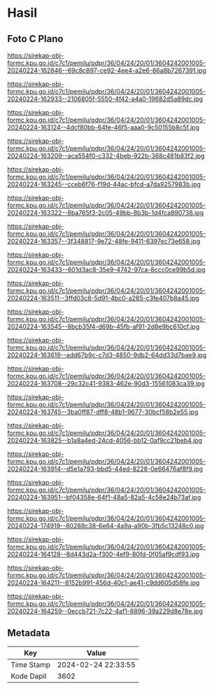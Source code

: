 # Hasil

## Foto C Plano

https://sirekap-obj-formc.kpu.go.id/c7c1/pemilu/pdpr/36/04/24/20/01/3604242001005-20240224-162846--69c8c897-ce92-4ee4-a2e6-66a8b7267391.jpg

https://sirekap-obj-formc.kpu.go.id/c7c1/pemilu/pdpr/36/04/24/20/01/3604242001005-20240224-162933--2106805f-5550-4f42-a4a0-19682d5a89dc.jpg

https://sirekap-obj-formc.kpu.go.id/c7c1/pemilu/pdpr/36/04/24/20/01/3604242001005-20240224-163124--4dcf80bb-64fe-46f5-aaa0-9c50155b8c5f.jpg

https://sirekap-obj-formc.kpu.go.id/c7c1/pemilu/pdpr/36/04/24/20/01/3604242001005-20240224-163209--aca554f0-c332-4beb-922b-368c481b83f2.jpg

https://sirekap-obj-formc.kpu.go.id/c7c1/pemilu/pdpr/36/04/24/20/01/3604242001005-20240224-163245--cceb6f76-f19d-44ac-bfcd-a7da9257983b.jpg

https://sirekap-obj-formc.kpu.go.id/c7c1/pemilu/pdpr/36/04/24/20/01/3604242001005-20240224-163322--8ba765f3-2c05-49bb-8b3b-1d4fca890738.jpg

https://sirekap-obj-formc.kpu.go.id/c7c1/pemilu/pdpr/36/04/24/20/01/3604242001005-20240224-163357--3f348817-9e72-48fe-9411-6397ec73e658.jpg

https://sirekap-obj-formc.kpu.go.id/c7c1/pemilu/pdpr/36/04/24/20/01/3604242001005-20240224-163433--601d3ac8-35e9-4742-97ca-8ccc0ce99b5d.jpg

https://sirekap-obj-formc.kpu.go.id/c7c1/pemilu/pdpr/36/04/24/20/01/3604242001005-20240224-163511--3ffd03c8-5d91-4bc0-a285-c3fe407b8a45.jpg

https://sirekap-obj-formc.kpu.go.id/c7c1/pemilu/pdpr/36/04/24/20/01/3604242001005-20240224-163545--8bcb35f4-d69b-45fb-af91-2d8e9bc610cf.jpg

https://sirekap-obj-formc.kpu.go.id/c7c1/pemilu/pdpr/36/04/24/20/01/3604242001005-20240224-163619--add67b9c-c7d3-4850-9db2-64dd33d7bae9.jpg

https://sirekap-obj-formc.kpu.go.id/c7c1/pemilu/pdpr/36/04/24/20/01/3604242001005-20240224-163708--29c32c41-9383-462e-90d3-15561083ca39.jpg

https://sirekap-obj-formc.kpu.go.id/c7c1/pemilu/pdpr/36/04/24/20/01/3604242001005-20240224-163745--3ba0ff87-dff8-48b1-9677-30bcf58b2e55.jpg

https://sirekap-obj-formc.kpu.go.id/c7c1/pemilu/pdpr/36/04/24/20/01/3604242001005-20240224-163825--b1a8a4ed-24cd-4056-bb12-0af9cc21beb4.jpg

https://sirekap-obj-formc.kpu.go.id/c7c1/pemilu/pdpr/36/04/24/20/01/3604242001005-20240224-163914--d5e1a793-bbd5-44ed-8228-0e66476af8f9.jpg

https://sirekap-obj-formc.kpu.go.id/c7c1/pemilu/pdpr/36/04/24/20/01/3604242001005-20240224-163951--bf04358e-64f1-48a5-82a5-4c58e24b73af.jpg

https://sirekap-obj-formc.kpu.go.id/c7c1/pemilu/pdpr/36/04/24/20/01/3604242001005-20240224-174919--80288c38-6e64-4a9a-a90b-3fb5c13248c0.jpg

https://sirekap-obj-formc.kpu.go.id/c7c1/pemilu/pdpr/36/04/24/20/01/3604242001005-20240224-164128--8d443d2a-f300-4ef9-80fd-0f05af9cdf93.jpg

https://sirekap-obj-formc.kpu.go.id/c7c1/pemilu/pdpr/36/04/24/20/01/3604242001005-20240224-164211--8152b991-456d-40c1-ae41-c9dd605d58fe.jpg

https://sirekap-obj-formc.kpu.go.id/c7c1/pemilu/pdpr/36/04/24/20/01/3604242001005-20240224-164259--0eccb721-7c22-4af1-8896-39a229d8e78e.jpg


## Metadata

| Key        | Value               |
| ---------- | ------------------- |
| Time Stamp | 2024-02-24 22:33:55 |
| Kode Dapil | 3602                |



